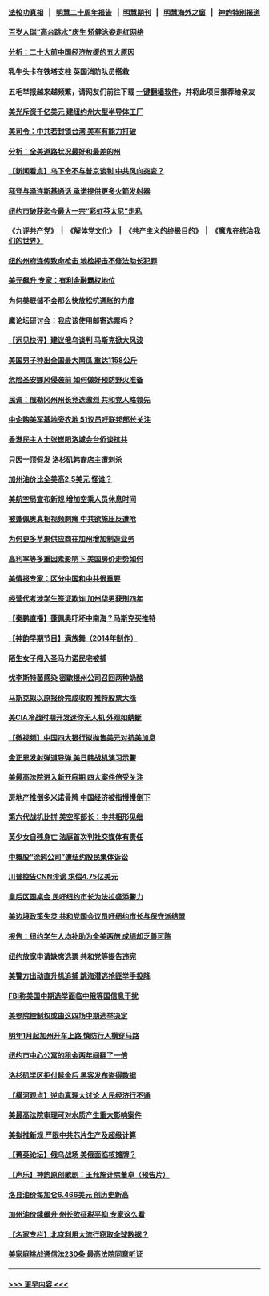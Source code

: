 #### [法轮功真相](https://github.com/gfw-breaker/truth/blob/master/README.md?t=0) &nbsp;&nbsp;|&nbsp;&nbsp; [明慧二十周年报告](https://github.com/gfw-breaker/mh-reports/blob/master/README.md?t=0) &nbsp;&nbsp;|&nbsp;&nbsp;[明慧期刊](https://github.com/gfw-breaker/mh-qikan) &nbsp;&nbsp;|&nbsp;&nbsp; [明慧海外之窗](https://github.com/gfw-breaker/mh-news/blob/master/README.md?t=0) &nbsp;&nbsp;|&nbsp;&nbsp; [神韵特别报道](https://github.com/gfw-breaker/mh-news/blob/master/shenyun.md?t=0)
#### [百岁人瑞“高台跳水”庆生 矫健泳姿走红网络](../pages/nsc412/n13839253.md?t=10052301) 
#### [分析：二十大前中国经济放缓的五大原因](../pages/nsc412/n13839458.md?t=10052301) 
#### [乳牛头卡在铁塔支柱 英国消防队员搭救](../pages/nsc412/n13839356.md?t=10052301) 
#### 五毛举报越来越频繁，请网友们前往下载 [一键翻墙软件](https://github.com/gfw-breaker/ssr-accounts)，并将此项目推荐给亲友
#### [美光斥资千亿美元 建纽约州大型半导体工厂](../pages/nsc412/n13839247.md?t=10052301) 
#### [美司令：中共若封锁台湾 美军有能力打破](../pages/nsc412/n13839105.md?t=10052301) 
#### [分析：全美道路状况最好和最差的州](../pages/nsc412/n13839156.md?t=10052301) 
#### [【新闻看点】乌下令不与普京谈判 中共风向突变？](../pages/nsc412/n13839071.md?t=10052301) 
#### [拜登与泽连斯基通话 承诺提供更多火箭发射器](../pages/nsc412/n13839128.md?t=10052301) 
#### [纽约市破获迄今最大一宗“彩虹芬太尼”走私](../pages/nsc412/n13839142.md?t=10052301) 
#### [《九评共产党》](https://github.com/begood0513/9ping.md/blob/master/README.md) &nbsp;|&nbsp; [《解体党文化》](../../../../jtdwh.md/blob/master/README.md)  &nbsp;|&nbsp; [《共产主义的终极目的》](../../../../gczydzjmd.md/blob/master/README.md) &nbsp;|&nbsp; [《魔鬼在统治我们的世界》](../../../../mgztzwmdsj.md/blob/master/README.md) 
#### [纽约州府连传致命枪击 地检抨击不修法助长犯罪](../pages/nsc412/n13839148.md?t=10052301) 
#### [美元飙升 专家：有利金融霸权地位](../pages/nsc412/n13839140.md?t=10052301) 
#### [为何美联储不会那么快放松抗通胀的力度](../pages/nsc412/n13839046.md?t=10052301) 
#### [鹰论坛研讨会：我应该使用邮寄选票吗？](../pages/nsc412/n13839127.md?t=10052301) 
#### [【远见快评】建议俄乌谈判 马斯克掀大风波](../pages/nsc412/n13839031.md?t=10052301) 
#### [美国男子种出全国最大南瓜 重达1158公斤](../pages/nsc412/n13839106.md?t=10052301) 
#### [危险圣安娜风侵袭前 如何做好预防野火准备](../pages/nsc412/n13839113.md?t=10052301) 
#### [民调：俄勒冈州州长竞选激烈 共和党人略领先](../pages/nsc412/n13839061.md?t=10052301) 
#### [中企购美军基地旁农地 51议员吁联邦部长关注](../pages/nsc412/n13839104.md?t=10052301) 
#### [香港民主人士张崑阳洛城会台侨谈抗共](../pages/nsc412/n13839087.md?t=10052301) 
#### [只因一顶假发 洛杉矶韩裔店主遭刺杀](../pages/nsc412/n13839076.md?t=10052301) 
#### [加州油价比全美高2.5美元 怪谁？](../pages/nsc412/n13839055.md?t=10052301) 
#### [美航空局宣布新规 增加空乘人员休息时间](../pages/nsc412/n13838948.md?t=10052301) 
#### [被蓬佩奥真相视频刺痛 中共欲施压反遭呛](../pages/nsc412/n13838934.md?t=10052301) 
#### [为何更多苹果供应商在加州增加制造业务](../pages/nsc412/n13838955.md?t=10052301) 
#### [高利率等多重因素影响下 美国房价走势如何](../pages/nsc412/n13839043.md?t=10052301) 
#### [美情报专家：区分中国和中共很重要](../pages/nsc412/n13839021.md?t=10052301) 
#### [经营代考涉学生签证欺诈 加州华男获刑四年](../pages/nsc412/n13839051.md?t=10052301) 
#### [【秦鹏直播】蓬佩奥吓坏中南海？马斯克买推特](../pages/nsc412/n13838790.md?t=10052301) 
#### [【神韵早期节目】满族舞（2014年制作）](../pages/nsc412/n13838840.md?t=10052301) 
#### [陌生女子闯入圣马力诺民宅被捕](../pages/nsc412/n13838926.md?t=10052301) 
#### [忧李斯特菌感染 密歇根州公司召回两种奶酪](../pages/nsc412/n13838841.md?t=10052301) 
#### [马斯克拟以原报价完成收购 推特股票大涨](../pages/nsc412/n13838847.md?t=10052301) 
#### [美CIA冷战时期开发迷你无人机 外观如蜻蜓](../pages/nsc412/n13838864.md?t=10052301) 
#### [【微视频】中国四大银行拟抛售美元对抗美加息](../pages/nsc412/n13838787.md?t=10052301) 
#### [金正恩发射弹道导弹 美日韩战机演习示警](../pages/nsc412/n13838824.md?t=10052301) 
#### [美最高法院进入新开庭期 四大案件倍受关注](../pages/nsc412/n13838179.md?t=10052301) 
#### [房地产推倒多米诺骨牌 中国经济被指慢慢倒下](../pages/nsc412/n13838727.md?t=10052301) 
#### [第六代战机比拼 美空军部长：中共相形见绌](../pages/nsc412/n13838681.md?t=10052301) 
#### [英少女自残身亡 法庭首次判社交媒体有责任](../pages/nsc412/n13838425.md?t=10052301) 
#### [中概股“涂鸦公司”遭纽约股民集体诉讼](../pages/nsc412/n13838379.md?t=10052301) 
#### [川普控告CNN诽谤 求偿4.75亿美元](../pages/nsc412/n13838574.md?t=10052301) 
#### [皇后区圆桌会 民吁纽约市长为法拉盛添警力](../pages/nsc412/n13838438.md?t=10052301) 
#### [美边境政策失灵 共和党国会议员吁纽约市长与保守派结盟](../pages/nsc412/n13838418.md?t=10052301) 
#### [报告：纽约学生人均补助为全美两倍 成绩却乏善可陈](../pages/nsc412/n13838413.md?t=10052301) 
#### [纽约放宽申请缺席选票 共和党等提告违宪](../pages/nsc412/n13838381.md?t=10052301) 
#### [美警方出动直升机追捕 跳海潜逃抢匪举手投降](../pages/nsc412/n13838407.md?t=10052301) 
#### [FBI称美国中期选举面临中俄等国信息干扰](../pages/nsc412/n13838404.md?t=10052301) 
#### [美参院控制权或由这四场中期选举决定](../pages/nsc412/n13838343.md?t=10052301) 
#### [明年1月起加州开车上路 慎防行人横穿马路](../pages/nsc412/n13838348.md?t=10052301) 
#### [纽约市中心公寓的租金两年间翻了一倍](../pages/nsc412/n13838302.md?t=10052301) 
#### [洛杉矶学区拒付赎金后 黑客发布盗得数据](../pages/nsc412/n13838332.md?t=10052301) 
#### [【横河观点】逆向真理大讨论 人民经济行不通](../pages/nsc412/n13838280.md?t=10052301) 
#### [美最高法院审理可对水质产生重大影响案件](../pages/nsc412/n13838299.md?t=10052301) 
#### [美拟推新规 严限中共芯片生产及超级计算](../pages/nsc412/n13838241.md?t=10052301) 
#### [【菁英论坛】俄乌战场 美俄面临核摊牌？](../pages/nsc412/n13837616.md?t=10052301) 
#### [【声乐】神韵原创歌剧：王允施计除董卓（预告片）](../pages/nsc412/n13838189.md?t=10052301) 
#### [洛县油价每加仑6.466美元 创历史新高](../pages/nsc412/n13838238.md?t=10052301) 
#### [加州油价续飙升 州长欲征税平抑 专家这么看](../pages/nsc412/n13838204.md?t=10052301) 
#### [【名家专栏】北京利用大流行窃取全球数据？](../pages/nsc412/n13838040.md?t=10052301) 
#### [美家庭挑战通信法230条 最高法院同意听证](../pages/nsc412/n13838143.md?t=10052301) 

----
#### [ >>> 更早内容 <<< ](../indexes/nsc412-earlier.md)
